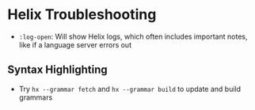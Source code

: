 # Helix Troubleshooting

- `:log-open`: Will show Helix logs, which often includes important notes, like if a language server errors out

## Syntax Highlighting

- Try `hx --grammar fetch` and `hx --grammar build` to update and build grammars
